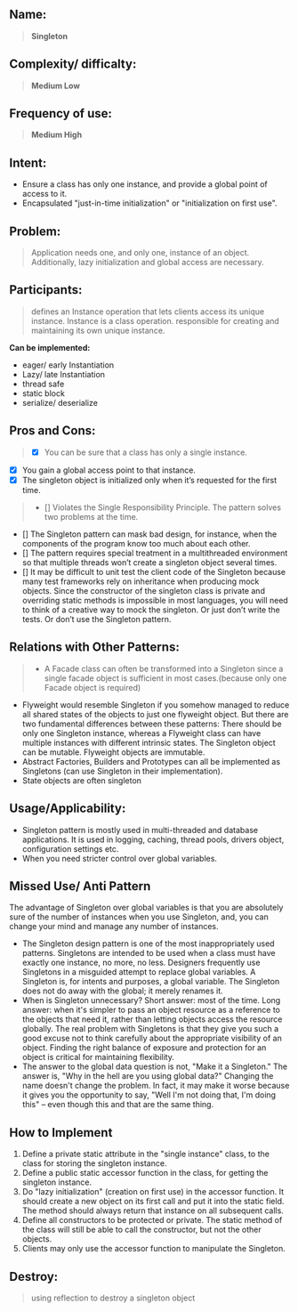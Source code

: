
## Name:
>    **Singleton**

## Complexity/ difficalty:
>   **Medium Low**

## Frequency of use:
>   **Medium High**

## Intent:
- Ensure a class has only one instance, and provide a global point of access to it.
- Encapsulated "just-in-time initialization" or "initialization on first use".

## Problem:
>   Application needs one, and only one, instance of an object. Additionally, lazy initialization and global access are necessary.

## Participants:
> defines an Instance operation that lets clients access its unique instance. Instance is a class operation.
    responsible for creating and maintaining its own unique instance.

**Can be implemented:**
>
- eager/ early Instantiation
- Lazy/ late Instantiation
- thread safe
- static block
- serialize/ deserialize

## Pros and Cons:
> + [x] You can be sure that a class has only a single instance.
+ [x] You gain a global access point to that instance.
+ [x] The singleton object is initialized only when it’s requested for the first time.

> - [] Violates the Single Responsibility Principle. The pattern solves two problems at the time.
- [] The Singleton pattern can mask bad design, for instance, when the components of the program know too much about each other.
- [] The pattern requires special treatment in a multithreaded environment so that multiple threads won’t create a singleton object several times.
- [] It may be difficult to unit test the client code of the Singleton because many test frameworks rely on inheritance when producing mock objects. Since the constructor of the singleton class is private and overriding static methods is impossible in most languages, you will need to think of a creative way to mock the singleton. Or just don’t write the tests. Or don’t use the Singleton pattern.

## Relations with Other Patterns:
> - A Facade class can often be transformed into a Singleton since a single facade object is sufficient in most cases.(because only one Facade object is required)
- Flyweight would resemble Singleton if you somehow managed to reduce all shared states of the objects to just one flyweight object. But there are two fundamental differences between these patterns:
            There should be only one Singleton instance, whereas a Flyweight class can have multiple instances with different intrinsic states.
            The Singleton object can be mutable. Flyweight objects are immutable.
- Abstract Factories, Builders and Prototypes can all be implemented as Singletons (can use Singleton in their implementation).
- State objects are often singleton

## Usage/Applicability:
- Singleton pattern is mostly used in multi-threaded and database applications. It is used in logging, caching, thread pools, drivers object, configuration settings etc.
- When you need stricter control over global variables.

## Missed Use/ Anti Pattern
The advantage of Singleton over global variables is that you are absolutely sure of the number of instances when you use Singleton, and, you can change your mind and manage any number of instances.

- The Singleton design pattern is one of the most inappropriately used patterns. Singletons are intended to be used when a class must have exactly one instance, no more, no less. Designers frequently use Singletons in a misguided attempt to replace global variables. A Singleton is, for intents and purposes, a global variable. The Singleton does not do away with the global; it merely renames it.
- When is Singleton unnecessary? Short answer: most of the time. Long answer: when it's simpler to pass an object resource as a reference to the objects that need it, rather than letting objects access the resource globally. The real problem with Singletons is that they give you such a good excuse not to think carefully about the appropriate visibility of an object. Finding the right balance of exposure and protection for an object is critical for maintaining flexibility.
- The answer to the global data question is not, "Make it a Singleton." The answer is, "Why in the hell are you using global data?" Changing the name doesn't change the problem. In fact, it may make it worse because it gives you the opportunity to say, "Well I'm not doing that, I'm doing this" – even though this and that are the same thing.

## How to Implement
1. Define a private static attribute in the "single instance" class, to the class for storing the singleton instance.
2. Define a public static accessor function in the class, for getting the singleton instance.
3. Do "lazy initialization" (creation on first use) in the accessor function. It should create a new object on its first call and put it into the static field. The method should always return that instance on all subsequent calls.
4. Define all constructors to be protected or private. The static method of the class will still be able to call the constructor, but not the other objects.
5. Clients may only use the accessor function to manipulate the Singleton.

## Destroy:
>   using reflection to destroy a singleton object
